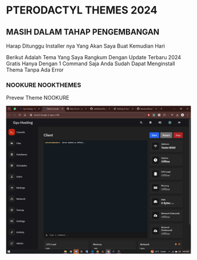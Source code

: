 # PTERODACTYL THEMES 2024


## MASIH DALAM TAHAP PENGEMBANGAN
Harap Ditunggu Installer nya Yang Akan Saya Buat Kemudian Hari


Berikut Adalah Tema Yang Saya Rangkum Dengan Update Terbaru 2024 Gratis
Hanya Dengan 1 Command Saja Anda Sudah Dapat Menginstall Thema Tanpa Ada Error

### NOOKURE NOOKTHEMES
Prevew Theme NOOKURE

![Nookure Theme](https://github.com/withfabian/Pterodactyl-Themes/blob/main/Screenshot%20(883).png?raw=true)


